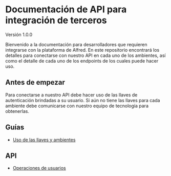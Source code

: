 # Documentación de API para integración de terceros

Versión 1.0.0

Bienvenido a la documentación para desarrolladores que requieren integrarse con la plataforma de Alfred. En este repositorio encontrará los detalles para conectarse con nuestro API en cada uno de los ambientes, así como el detalle de cada uno de los endpoints de los cuales puede hacer uso.

## Antes de empezar

Para conectarse a nuestro API debe hacer uso de las llaves de autenticación brindadas a su usuario. Si aún no tiene las llaves para cada ambiente debe comunicarse con nuestro equipo de tecnología para obtenerlas.

## Guías

- [Uso de las llaves y ambientes](./guides/environment.md)

## API

- [Operaciones de usuarios](./api/users.md)
